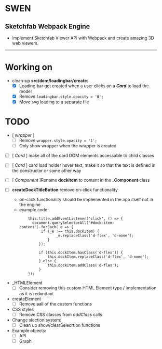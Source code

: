 # SWEN

## Sketchfab Webpack Engine

* Implement Sketchfab Viewer API with Webpack and create amazing 3D web viewers.

---

# Working on

* clean-up **src/dom/loadingbar/create**:
  * [x] Loading bar get created when a user clicks on a **_Card_** to load the model
  * [x] Remove ```loadingbar.style.opacity = '0';```
  * [x] Move svg loading to a separate file

# TODO

* [ _wrapper_ ] 
  * [ ] Remove ```wrapper.style.opacity = '1';```
  * [ ] Only show wrapper when the wrapper is created

* [ ] [ _Card_ ] make all of the card DOM elements accessable to child classes 

* [ ] [ _Card_ ] card load holder hover text, make it so that the text is defined in the constructor or some other way

* [ ] [ _Component_ ]Rename **dockItem** to content in the **_Component** class

* [ ] **createDockTitleButton** remove on-click functionality
  *  on-click functionality should be implemented in the app itself not in the engine
  * example code:
    ```
        this.title.addEventListener('click', () => {
          document.querySelectorAll('#dock-item-content').forEach(_e => {
              if (_e !== this.dockItem) {
                     _e.replaceClass('d-flex', 'd-none');
                 }
             });

             if (this.dockItem.hasClass('d-flex')) {
                 this.dockItem.replaceClass('d-flex', 'd-none');
             } else {
                 this.dockItem.addClass('d-flex');
             }
        });
      ```


* _HTMLElement 
  * [ ] Consider removing this custom HTML Element type / implementation as it is redundant

* createElement
  * [ ] Remove aall of the custom functions

* CSS styles
  * [ ] Remove CSS classes from *addClass* calls

* Change slection system:
    * [ ] Clean up show/clearSelecrtion functions

* Example objects:
  * [ ] API
  * [ ] Graph 
